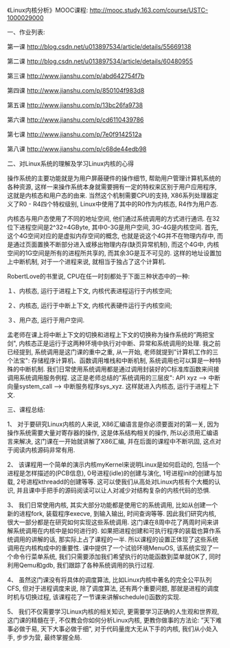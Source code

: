 《Linux内核分析》MOOC课程: http://mooc.study.163.com/course/USTC-1000029000

一、作业列表: 

第一课 http://blog.csdn.net/u013897534/article/details/55669138

第二课 http://blog.csdn.net/u013897534/article/details/60480955

第三课 http://www.jianshu.com/p/abd642754f7b

第四课 http://www.jianshu.com/p/850104f983d8

第五课 http://www.jianshu.com/p/13bc26fa9738

第六课 http://www.jianshu.com/p/cd6110439786

第七课 http://www.jianshu.com/p/7e0f9142512a

第八课 http://www.jianshu.com/p/c68de44edb98

二、对Linux系统的理解及学习Linux内核的心得

操作系统的主要功能就是为用户屏蔽硬件的操作细节, 帮助用户管理计算机系统的各种资源, 这样一来操作系统本身就需要拥有一定的特权来区别于用户应用程序, 这就是内核态和用户态的由来. 当然这个机制需要CPU的支持, X86系列处理器定义了R0 - R4四个特权级别, Linux中使用了其中的R0作为内核态, R4作为用户态. 

内核态与用户态使用了不同的地址空间, 他们通过系统调用的方式进行通讯. 在32位下进程空间是2^32=4GByte, 其中0-3G是用户空间, 3G-4G是内核空间. 首先, 这个4G空间对应的是虚拟内存空间的概念, 也就是说这个4G并不在物理内存中, 而是通过页面置换不断部分进入或移出物理内存(缺页异常机制), 而这个4G中, 内核空间的1G空间是所有的进程所共享的, 而其余3G是互不可见的. 这样的地址设置加上中断机制, 对于一个进程来说, 就相当于独占了这个计算机. 

RobertLove的书里说, CPU在任一时刻都处于下面三种状态中的一种: 

１、内核态, 运行于进程上下文, 内核代表进程运行于内核空间; 

２、内核态, 运行于中断上下文, 内核代表硬件运行于内核空间; 

３、用户态, 运行于用户空间. 

孟老师在课上将中断上下文的切换和进程上下文的切换称为操作系统的”两把宝剑", 内核态正是运行于这两种环境中执行对中断、异常和系统调用的处理. 我之前已经提到, 系统调用是这门课的重中之重, 从一开始, 老师就提到”计算机工作的三个法宝": 存储程序计算机、函数调用堆栈和中断机制, 系统调用也可以算是一种特殊的中断机制. 我们日常使用系统调用都是通过调用封装好的C标准库函数来间接调用系统调用服务例程. 这正是老师总结的”系统调用的三层皮": API xyz –> 中断向量system_call –> 中断服务程序sys_xyz. 这样就进入内核态, 运行于进程上下文. 

三、课程总结: 

1、 对于要研究Linux内核的人来说, X86汇编语言是你必须要面对的第一关, 因为操作系统需要大量对寄存器的操作, 这是体系结构相关的操作, 所以必须用汇编语言来解决, 这门课在一开始就讲解了X86汇编, 并在后面的课程中不断巩固, 这点对于阅读内核源码非常有用. 

2、 该课程用一个简单的演示内核myKernel来说明Linux是如何启动的, 包括一个进程是怎样描述的(PCB信息), 0号进程(idle)的创建与演化, 1号进程init的创建与加载, 2号进程kthreadd的创建等等. 这可以使我们从高处对Linux内核有个大概的认识, 并且课中手把手的源码阅读可以让人对减少对结构复杂的内核代码的恐惧. 

3、 我们日常使用内核, 其实大部分功能都是使用它的系统调用, 比如从创建一个新的进程fork, 装载程序execve, 到输入输出, 时间查询等等. 因此我们研究内核, 很大一部分都是在研究如何实现这些系统调用. 这门课在8周中花了两周时间来讲解系统调用在内核中是如何进行的. 如果把进程创建和可执行程序的装载也算作系统调用的讲解的话, 那实际上占了课程的一半. 所以课程的设置正体现了这些系统调用在内核构成中的重要性. 课中提供了一个试验环境MenuOS, 该系统实现了一个命令行菜单系统, 我们只需要添加我们希望执行的功能函数到菜单就OK了, 同时利用Qemu和gdb, 我们跟踪了各种系统调用的执行过程. 

4、 虽然这门课没有将具体的调度算法, 比如Linux内核中著名的完全公平队列CFS, 但对于进程调度来说, 除了调度算法, 还有两个重要问题, 那就是进程的调度时机与切换过程, 该课程花了一节课来讲解schedule()函数的实现. 

5、 我们不仅需要学习Linux内核的相关知识, 更需要学习正确的人生观和世界观, 这门课的精髓在于, 不仅教会你如何分析Linux内核, 更教你做事的方法论: ”天下难事必做于易, 天下大事必做于细", 对于代码量庞大无从下手的内核, 我们从小处入手, 步步为营, 最终掌握全局. 
